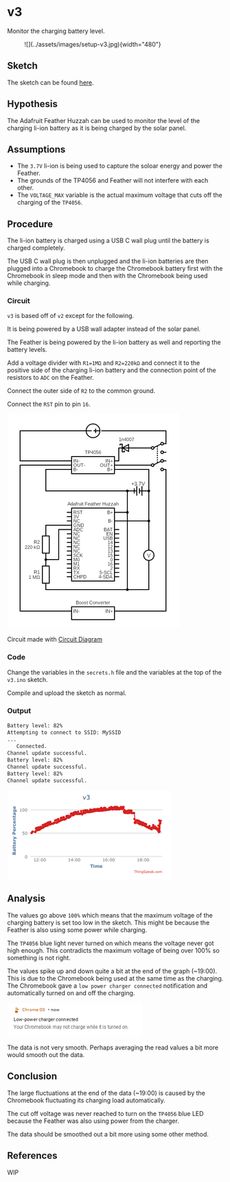 # v3

Monitor the charging battery level.

<figure markdown>
  ![](../assets/images/setup-v3.jpg){width="480"}
</figure>

## Sketch

The sketch can be found [here](https://github.com/nicholaswilde/solar-battery-charger/tree/main/test/v3).

## Hypothesis

The Adafruit Feather Huzzah can be used to monitor the level of
 the charging li-ion battery as it is being charged by the solar
panel.

## Assumptions
- The `3.7V` li-ion is being used to capture the soloar energy and power the Feather.
- The grounds of the TP4056 and Feather will not interfere with each other.
- The `VOLTAGE_MAX` variable is the actual maximum voltage that cuts off the charging
  of the `TP4056`.

## Procedure

The li-ion battery is charged using a USB C wall plug until the battery is charged
completely.

The USB C wall plug is then unplugged and the li-ion batteries are then plugged
into a Chromebook to charge the Chromebook battery first with the Chromebook in
sleep mode and then with the Chromebook being used while charging.

### Circuit

`v3` is based off of `v2` except for the following.

It is being powered by a USB wall adapter instead of the solar panel.

The Feather is being powered by the li-ion battery as well and reporting the battery levels.

Add a voltage divider with `R1=1MΩ` and `R2=220kΩ` and connect it to the positive side of the
charging li-ion battery and the connection point of the resistors to `ADC` on the Feather.

Connect the outer side of `R2` to the common ground.

Connect the `RST` pin to pin `16`.

![](../assets/images/circuit-v3.png)

Circuit made with [Circuit Diagram](https://www.circuit-diagram.org/)

### Code

Change the variables in the `secrets.h` file and the variables at the top of
the `v3.ino` sketch.

Compile and upload the sketch as normal.

### Output

```shell title="Typical Output"
Battery level: 82%
Attempting to connect to SSID: MySSID
...
   Connected.
Channel update successful.
Battery level: 82%
Channel update successful.
Battery level: 82%
Channel update successful.
```

![](../assets/images/thingspeak-v3.png)

## Analysis

The values go above `100%` which means that the maximum voltage of the charging
battery is set too low in the sketch. This might be because the Feather is also using
some power while charging.

The `TP4056` blue light never turned on which means the voltage never got high enough.
This contradicts the maximum voltage of being over 100% so something is not right.

The values spike up and down quite a bit at the end of the graph (~19:00). This is due
to the Chromebook being used at the same time as the charging. The Chromebook gave a
`low power charger connected` notification and automatically turned on and off the
charging.

![](../assets/images/notification-v3.png)

The data is not very smooth. Perhaps averaging the read values a bit more would
smooth out the data.

## Conclusion

The large fluctuations at the end of the data (~19:00) is caused by the Chromebook
fluctuating its charging load automatically.

The cut off voltage was never reached to turn on the `TP4056` blue LED because the
Feather was also using power from the charger.

The data should be smoothed out a bit more using some other method.

## References

WIP

